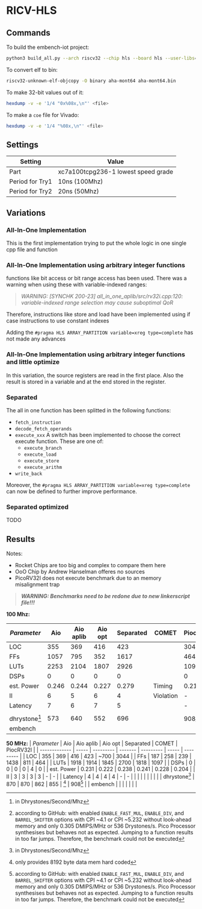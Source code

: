 # RICV-HLS

## Commands

To build the embench-iot project:

```sh
python3 build_all.py --arch riscv32 --chip hls --board hls --user-libs="-lm" --builddir build
```

To convert elf to bin:

```sh
riscv32-unknown-elf-objcopy -O binary aha-mont64 aha-mont64.bin
```

To make 32-bit values out of it:

```sh
hexdump -v -e '1/4 "0x%08x,\n"' <file>
```

To make a `coe` file for Vivado:

```sh
hexdump -v -e '1/4 "%08x,\n"' <file>
```

## Settings

| Setting         | Value                               |
| --------------- | ----------------------------------- |
| Part            | xc7a100tcpg236-1 lowest speed grade |
| Period for Try1 | 10ns (100Mhz)                       |
| Period for Try2 | 20ns (50Mhz)                        |

## Variations

### All-In-One Implementation

This is the first implementation trying to put the whole logic in one single cpp file and function

### All-In-One Implementation using arbitrary integer functions

functions like bit access or bit range access has been used.
There was a warning when using these with variable-indexed ranges:

> *WARNING: [SYNCHK 200-23] all_in_one_aplib/src/rv32i.cpp:120: variable-indexed range selection may cause suboptimal QoR*

Therefore, instructions like store and load have been implemented using if case instructions to use constant indexes

Adding the `#pragma HLS ARRAY_PARTITION variable=xreg type=complete` has not made any advances

### All-In-One Implementation using arbitrary integer functions and little optimize

In this variation, the source registers are read in the first place. Also the result is stored in a variable and at the end stored in the register.

### Separated

The all in one function has been splitted in the following functions:
- `fetch_instruction`
- `decode_fetch_operands`
- `execute_xxx` A switch has been implemented to choose the correct execute function. These are one of:
  - `execute_branch`
  - `execute_load`
  - `execute_store`
  - `execute_arithm`
- `write_back`

Moreover, the `#pragma HLS ARRAY_PARTITION variable=xreg type=complete` can now be defined to further improve performance.

### Separated optimized

TODO

## Results
Notes:
- Rocket Chips are too big and complex to compare them here
- OoO Chip by Andrew Hanselman offeres no sources
- PicoRV32I does not execute benchmark due to an memory misalignment trap

> ***WARNING: Benchmarks need to be redone due to new linkerscript file!!!***

**100 Mhz:**

| *Parameter*   | Aio   | Aio aplib | Aio opt | Separated | COMET     | PiocRV32I |
| ------------- | ----- | --------- | ------- | --------- | --------- | --------- |
| LOC           | 355   | 369       | 416     | 423       |           | 3044      |
| FFs           | 1057  | 795       | 352     | 1617      |           | 464       |
| LUTs          | 2253  | 2104      | 1807    | 2926      |           | 1097      |
| DSPs          | 0     | 0         | 0       | 0         |           | 0         |
| est. Power    | 0.246 | 0.244     | 0.227   | 0.279     | Timing    | 0.213     |
| II            | 6     | 5         | 6       | 4         | Violation | -         |
| Latency       | 7     | 6         | 7       | 5         |           | -         |
|               |       |           |         |           |           |           |
| dhrystone[^1] | 573   | 640       | 552     | 696       |           | 908[^2]   |
| embench       |       |           |         |           |           |           |

**50 MHz:**
| *Parameter*   | Aio   | Aio aplib | Aio opt | Separated | COMET | PiocRV32I |
| ------------- | ----- | --------- | ------- | --------- | ----- | --------- |
| LOC           | 355   | 369       | 416     | 423       | ~700  | 3044      |
| FFs           | 187   | 258       | 239     | 1438      | 811   | 464       |
| LUTs          | 1918  | 1914      | 1845    | 2700      | 1818  | 1097      |
| DSPs          | 0     | 0         | 0       | 0         | 4     | 0         |
| est. Power    | 0.231 | 0.222     | 0.238   | 0.241     | 0.228 | 0.204     |
| II            | 3     | 3         | 3       | 3         | -     | -         |
| Latency       | 4     | 4         | 4       | 4         | -     | -         |
|               |       |           |         |           |       |           |
| dhrystone[^1] | 870   | 870       | 862     | 855       | [^3]  | 908[^2]   |
| embench       |       |           |         |           |       |           |

[^1]: in Dhrystones/Second/Mhz

[^2]: according to GitHub: with enabled `ENABLE_FAST_MUL`, `ENABLE_DIV`, and `BARREL_SHIFTER` options with CPI ~4.1 or CPI ~5.232 without look-ahead memory and only 0.305 DMIPS/MHz or 536 Drystones/s. Pico Processor synthesises but behaves not as expected. Jumping to a function results in too far jumps. Therefore, the benchmark could not be executed

[^3]: only provides 8192 byte data mem hard coded
